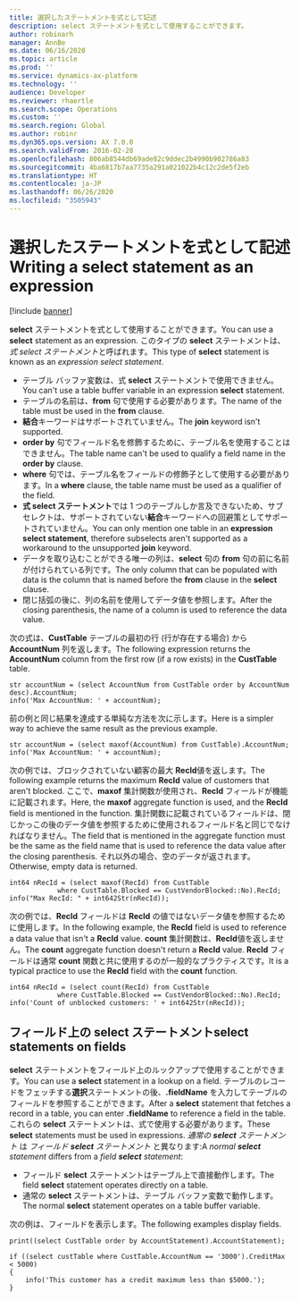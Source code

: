 ```yaml
---
title: 選択したステートメントを式として記述
description: select ステートメントを式として使用することができます。
author: robinarh
manager: AnnBe
ms.date: 06/16/2020
ms.topic: article
ms.prod: ''
ms.service: dynamics-ax-platform
ms.technology: ''
audience: Developer
ms.reviewer: rhaertle
ms.search.scope: Operations
ms.custom: ''
ms.search.region: Global
ms.author: robinr
ms.dyn365.ops.version: AX 7.0.0
ms.search.validFrom: 2016-02-28
ms.openlocfilehash: 806ab8544db69ade82c9ddec2b4990b902786a83
ms.sourcegitcommit: 4ba6817b7aa7735a291a021022b4c12c2de5f2eb
ms.translationtype: HT
ms.contentlocale: ja-JP
ms.lasthandoff: 06/26/2020
ms.locfileid: "3505943"
---
```

# <a name="writing-a-select-statement-as-an-expression"></a><span data-ttu-id="58ef0-103">選択したステートメントを式として記述</span><span class="sxs-lookup"><span data-stu-id="58ef0-103">Writing a select statement as an expression</span></span>

[!include [banner](../../includes/banner.md)]

<span data-ttu-id="58ef0-104">**select** ステートメントを式として使用することができます。</span><span class="sxs-lookup"><span data-stu-id="58ef0-104">You can use a **select** statement as an expression.</span></span> <span data-ttu-id="58ef0-105">このタイプの **select** ステートメントは、*式 select ステートメント*と呼ばれます。</span><span class="sxs-lookup"><span data-stu-id="58ef0-105">This type of **select** statement is known as an *expression select statement*.</span></span>

+ <span data-ttu-id="58ef0-106">テーブル バッファ変数は、式 **select** ステートメントで使用できません。</span><span class="sxs-lookup"><span data-stu-id="58ef0-106">You can't use a table buffer variable in an expression **select** statement.</span></span>
+ <span data-ttu-id="58ef0-107">テーブルの名前は、**from** 句で使用する必要があります。</span><span class="sxs-lookup"><span data-stu-id="58ef0-107">The name of the table must be used in the **from** clause.</span></span>
+ <span data-ttu-id="58ef0-108">**結合**キーワードはサポートされていません。</span><span class="sxs-lookup"><span data-stu-id="58ef0-108">The **join** keyword isn't supported.</span></span>
+ <span data-ttu-id="58ef0-109">**order by** 句でフィールド名を修飾するために、テーブル名を使用することはできません。</span><span class="sxs-lookup"><span data-stu-id="58ef0-109">The table name can't be used to qualify a field name in the **order by** clause.</span></span>
+ <span data-ttu-id="58ef0-110">**where** 句では、テーブル名をフィールドの修飾子として使用する必要があります。</span><span class="sxs-lookup"><span data-stu-id="58ef0-110">In a **where** clause, the table name must be used as a qualifier of the field.</span></span>
+ <span data-ttu-id="58ef0-111">**式 select ステートメント**では 1 つのテーブルしか言及できないため、サブセレクトは、サポートされていない**結合**キーワードへの回避策としてサポートされていません。</span><span class="sxs-lookup"><span data-stu-id="58ef0-111">You can only mention one table in an **expression select statement**, therefore subselects aren't supported as a workaround to the unsupported **join** keyword.</span></span>
+ <span data-ttu-id="58ef0-112">データを取り込むことができる唯一の列は、**select** 句の **from** 句の前に名前が付けられている列です。</span><span class="sxs-lookup"><span data-stu-id="58ef0-112">The only column that can be populated with data is the column that is named before the **from** clause in the **select** clause.</span></span>
+ <span data-ttu-id="58ef0-113">閉じ括弧の後に、列の名前を使用してデータ値を参照します。</span><span class="sxs-lookup"><span data-stu-id="58ef0-113">After the closing parenthesis, the name of a column is used to reference the data value.</span></span>

<span data-ttu-id="58ef0-114">次の式は、**CustTable** テーブルの最初の行 (行が存在する場合) から **AccountNum** 列を返します。</span><span class="sxs-lookup"><span data-stu-id="58ef0-114">The following expression returns the **AccountNum** column from the first row (if a row exists) in the **CustTable** table.</span></span>

```xpp
str accountNum = (select AccountNum from CustTable order by AccountNum desc).AccountNum;
info('Max AccountNum: ' + accountNum);
```

<span data-ttu-id="58ef0-115">前の例と同じ結果を達成する単純な方法を次に示します。</span><span class="sxs-lookup"><span data-stu-id="58ef0-115">Here is a simpler way to achieve the same result as the previous example.</span></span>

```xpp
str accountNum = (select maxof(AccountNum) from CustTable).AccountNum;
info('Max AccountNum: ' + accountNum);
```

<span data-ttu-id="58ef0-116">次の例では、ブロックされていない顧客の最大 **RecId**値を返します。</span><span class="sxs-lookup"><span data-stu-id="58ef0-116">The following example returns the maximum **RecId** value of customers that aren't blocked.</span></span> <span data-ttu-id="58ef0-117">ここで、**maxof** 集計関数が使用され、**RecId** フィールドが機能に記載されます。</span><span class="sxs-lookup"><span data-stu-id="58ef0-117">Here, the **maxof** aggregate function is used, and the **RecId** field is mentioned in the function.</span></span> <span data-ttu-id="58ef0-118">集計関数に記載されているフィールドは、閉じかっこの後のデータ値を参照するために使用されるフィールド名と同じでなければなりません。</span><span class="sxs-lookup"><span data-stu-id="58ef0-118">The field that is mentioned in the aggregate function must be the same as the field name that is used to reference the data value after the closing parenthesis.</span></span> <span data-ttu-id="58ef0-119">それ以外の場合、空のデータが返されます。</span><span class="sxs-lookup"><span data-stu-id="58ef0-119">Otherwise, empty data is returned.</span></span>

```xpp
int64 nRecId = (select maxof(RecId) from CustTable
            where CustTable.Blocked == CustVendorBlocked::No).RecId;
info("Max RecId: " + int642Str(nRecId));
```

<span data-ttu-id="58ef0-120">次の例では、**RecId** フィールドは **RecId** の値ではないデータ値を参照するために使用します。</span><span class="sxs-lookup"><span data-stu-id="58ef0-120">In the following example, the **RecId** field is used to reference a data value that isn't a **RecId** value.</span></span> <span data-ttu-id="58ef0-121">**count** 集計関数は、**RecId**値を返しません。</span><span class="sxs-lookup"><span data-stu-id="58ef0-121">The **count** aggregate function doesn't return a **RecId** value.</span></span> <span data-ttu-id="58ef0-122">**RecId** フィールドは通常 **count** 関数と共に使用するのが一般的なプラクティスです。</span><span class="sxs-lookup"><span data-stu-id="58ef0-122">It is a typical practice to use the **RecId** field with the **count** function.</span></span>

```xpp
int64 nRecId = (select count(RecId) from CustTable
            where CustTable.Blocked == CustVendorBlocked::No).RecId;
info('Count of unblocked customers: ' + int642Str(nRecId));
```

## <a name="select-statements-on-fields"></a><span data-ttu-id="58ef0-123">フィールド上の select ステートメント</span><span class="sxs-lookup"><span data-stu-id="58ef0-123">select statements on fields</span></span>

<span data-ttu-id="58ef0-124">**select** ステートメントをフィールド上のルックアップで使用することができます。</span><span class="sxs-lookup"><span data-stu-id="58ef0-124">You can use a **select** statement in a lookup on a field.</span></span> <span data-ttu-id="58ef0-125">テーブルのレコードをフェッチする**選択**ステートメントの後、**.fieldName** を入力してテーブルのフィールドを参照することができます。</span><span class="sxs-lookup"><span data-stu-id="58ef0-125">After a **select** statement that fetches a record in a table, you can enter **.fieldName** to reference a field in the table.</span></span> <span data-ttu-id="58ef0-126">これらの **select** ステートメントは、式で使用する必要があります。</span><span class="sxs-lookup"><span data-stu-id="58ef0-126">These **select** statements must be used in expressions.</span></span> <span data-ttu-id="58ef0-127">*通常の **select** ステートメント* は *フィールド **select** ステートメント* と異なります:</span><span class="sxs-lookup"><span data-stu-id="58ef0-127">A *normal **select** statement* differs from a *field **select** statement*:</span></span>

+ <span data-ttu-id="58ef0-128">フィールド **select** ステートメントはテーブル上で直接動作します。</span><span class="sxs-lookup"><span data-stu-id="58ef0-128">The field **select** statement operates directly on a table.</span></span>
+ <span data-ttu-id="58ef0-129">通常の **select** ステートメントは、テーブル バッファ変数で動作します。</span><span class="sxs-lookup"><span data-stu-id="58ef0-129">The normal **select** statement operates on a table buffer variable.</span></span>

<span data-ttu-id="58ef0-130">次の例は、フィールドを表示します。</span><span class="sxs-lookup"><span data-stu-id="58ef0-130">The following examples display fields.</span></span>

```xpp
print((select CustTable order by AccountStatement).AccountStatement);

if ((select custTable where CustTable.AccountNum == '3000').CreditMax < 5000)
{
    info('This customer has a credit maximum less than $5000.');
}
```
